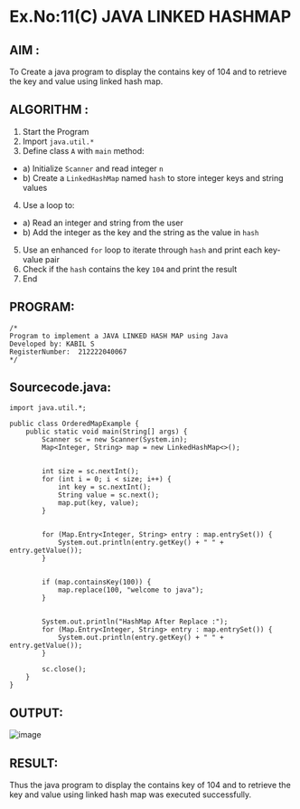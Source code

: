 # Ex.No:11(C)             JAVA LINKED HASHMAP
 ## AIM :

To Create a java program to display the contains key of 104 and to retrieve the key and value using linked hash map.

## ALGORITHM :

1.	Start the Program
2.	Import `java.util.*`
3.	Define class `A` with `main` method:
-	a) Initialize `Scanner` and read integer `n`
-	b) Create a `LinkedHashMap` named `hash` to store integer keys and string values
4.	Use a loop to:
-	a) Read an integer and string from the user
-	b) Add the integer as the key and the string as the value in `hash`
5.	Use an enhanced `for` loop to iterate through `hash` and print each key-value pair
6.	Check if the `hash` contains the key `104` and print the result
7.	End


## PROGRAM:
 ```
/*
Program to implement a JAVA LINKED HASH MAP using Java
Developed by: KABIL S
RegisterNumber:  212222040067
*/
```

## Sourcecode.java:

```
import java.util.*;

public class OrderedMapExample {
    public static void main(String[] args) {
        Scanner sc = new Scanner(System.in);
        Map<Integer, String> map = new LinkedHashMap<>();

        
        int size = sc.nextInt();
        for (int i = 0; i < size; i++) {
            int key = sc.nextInt();
            String value = sc.next();
            map.put(key, value);
        }

     
        for (Map.Entry<Integer, String> entry : map.entrySet()) {
            System.out.println(entry.getKey() + " " + entry.getValue());
        }

        
        if (map.containsKey(100)) {
            map.replace(100, "welcome to java");
        }

        
        System.out.println("HashMap After Replace :");
        for (Map.Entry<Integer, String> entry : map.entrySet()) {
            System.out.println(entry.getKey() + " " + entry.getValue());
        }

        sc.close();
    }
}

```





## OUTPUT:

![image](https://github.com/user-attachments/assets/b98a7ff9-258f-4ff6-9c8f-18fa154dc952)


## RESULT:
Thus the  java program to display the contains key of 104 and to retrieve the key and value using linked hash map was executed successfully.








